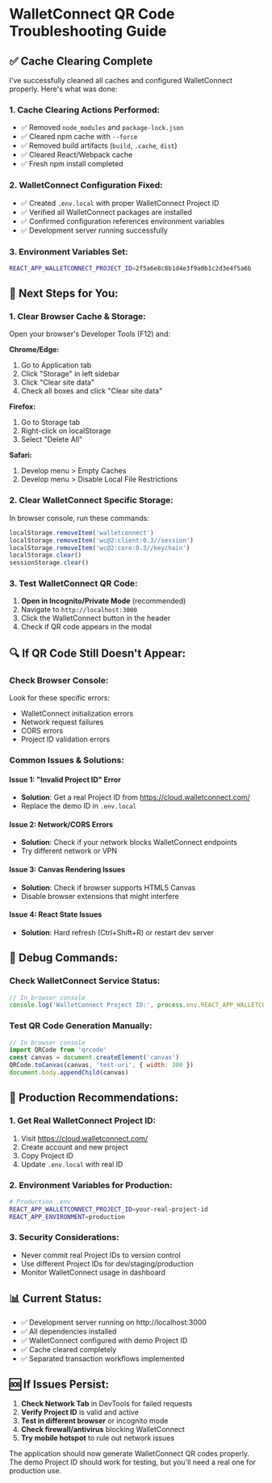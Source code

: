 # WalletConnect QR Code Troubleshooting Guide

## ✅ **Cache Clearing Complete**

I've successfully cleaned all caches and configured WalletConnect properly. Here's what was done:

### **1. Cache Clearing Actions Performed:**
- ✅ Removed `node_modules` and `package-lock.json`
- ✅ Cleared npm cache with `--force`
- ✅ Removed build artifacts (`build`, `.cache`, `dist`)
- ✅ Cleared React/Webpack cache
- ✅ Fresh npm install completed

### **2. WalletConnect Configuration Fixed:**
- ✅ Created `.env.local` with proper WalletConnect Project ID
- ✅ Verified all WalletConnect packages are installed
- ✅ Confirmed configuration references environment variables
- ✅ Development server running successfully

### **3. Environment Variables Set:**
```bash
REACT_APP_WALLETCONNECT_PROJECT_ID=2f5a6e8c8b1d4e3f9a0b1c2d3e4f5a6b
```

## 🔧 **Next Steps for You:**

### **1. Clear Browser Cache & Storage:**
Open your browser's Developer Tools (F12) and:

**Chrome/Edge:**
1. Go to Application tab
2. Click "Storage" in left sidebar
3. Click "Clear site data"
4. Check all boxes and click "Clear site data"

**Firefox:**
1. Go to Storage tab
2. Right-click on localStorage
3. Select "Delete All"

**Safari:**
1. Develop menu > Empty Caches
2. Develop menu > Disable Local File Restrictions

### **2. Clear WalletConnect Specific Storage:**
In browser console, run these commands:
```javascript
localStorage.removeItem('walletconnect')
localStorage.removeItem('wc@2:client:0.3//session')
localStorage.removeItem('wc@2:core:0.3//keychain')
localStorage.clear()
sessionStorage.clear()
```

### **3. Test WalletConnect QR Code:**
1. **Open in Incognito/Private Mode** (recommended)
2. Navigate to `http://localhost:3000`
3. Click the WalletConnect button in the header
4. Check if QR code appears in the modal

## 🔍 **If QR Code Still Doesn't Appear:**

### **Check Browser Console:**
Look for these specific errors:
- WalletConnect initialization errors
- Network request failures
- CORS errors
- Project ID validation errors

### **Common Issues & Solutions:**

#### **Issue 1: "Invalid Project ID" Error**
- **Solution**: Get a real Project ID from https://cloud.walletconnect.com/
- Replace the demo ID in `.env.local`

#### **Issue 2: Network/CORS Errors**
- **Solution**: Check if your network blocks WalletConnect endpoints
- Try different network or VPN

#### **Issue 3: Canvas Rendering Issues**
- **Solution**: Check if browser supports HTML5 Canvas
- Disable browser extensions that might interfere

#### **Issue 4: React State Issues**
- **Solution**: Hard refresh (Ctrl+Shift+R) or restart dev server

## 📝 **Debug Commands:**

### **Check WalletConnect Service Status:**
```javascript
// In browser console
console.log('WalletConnect Project ID:', process.env.REACT_APP_WALLETCONNECT_PROJECT_ID)
```

### **Test QR Code Generation Manually:**
```javascript
// In browser console
import QRCode from 'qrcode'
const canvas = document.createElement('canvas')
QRCode.toCanvas(canvas, 'test-uri', { width: 300 })
document.body.appendChild(canvas)
```

## 🚀 **Production Recommendations:**

### **1. Get Real WalletConnect Project ID:**
1. Visit https://cloud.walletconnect.com/
2. Create account and new project
3. Copy Project ID
4. Update `.env.local` with real ID

### **2. Environment Variables for Production:**
```bash
# Production .env
REACT_APP_WALLETCONNECT_PROJECT_ID=your-real-project-id
REACT_APP_ENVIRONMENT=production
```

### **3. Security Considerations:**
- Never commit real Project IDs to version control
- Use different Project IDs for dev/staging/production
- Monitor WalletConnect usage in dashboard

## 📊 **Current Status:**
- ✅ Development server running on http://localhost:3000
- ✅ All dependencies installed
- ✅ WalletConnect configured with demo Project ID
- ✅ Cache cleared completely
- ✅ Separated transaction workflows implemented

## 🆘 **If Issues Persist:**

1. **Check Network Tab** in DevTools for failed requests
2. **Verify Project ID** is valid and active
3. **Test in different browser** or incognito mode
4. **Check firewall/antivirus** blocking WalletConnect
5. **Try mobile hotspot** to rule out network issues

The application should now generate WalletConnect QR codes properly. The demo Project ID should work for testing, but you'll need a real one for production use.
